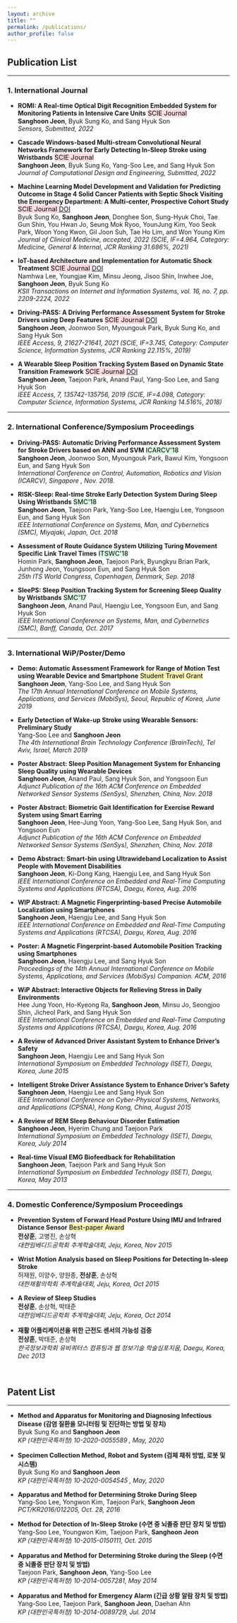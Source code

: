 ```yaml
---
layout: archive
title: ""
permalink: /publications/
author_profile: false
---
```


## Publication List
***

### 1. International Journal

* **ROMI: A Real-time Optical Digit Recognition Embedded System for Monitoring Patients in Intensive Care Units** <mark style='background-color: #ffdce0; font-size: 11pt'> SCIE Journal </mark><br>
**Sanghoon Jeon**, Byuk Sung Ko, and Sang Hyuk Son<br>
_Sensors, Submitted, 2022_

* **Cascade Windows-based Multi-stream Convolutional Neural Networks Framework for Early Detecting In-Sleep Stroke using Wristbands** <mark style='background-color: #ffdce0; font-size: 11pt'> SCIE Journal </mark><br>
**Sanghoon Jeon**, Byuk Sung Ko, Yang-Soo Lee, and Sang Hyuk Son<br>
_Journal of Computational Design and Engineering, Submitted, 2022_

* **Machine Learning Model Development and Validation for Predicting Outcome in Stage 4 Solid Cancer Patients with Septic Shock Visiting the Emergency Department: A Multi-center, Prospective Cohort Study** <mark style='background-color: #ffdce0; font-size: 11pt'> SCIE Journal </mark><mark style='background-color: #f5f0ff; font-size: 11pt'> <a href="https://www.mdpi.com/2077-0383/11/23/7231">DOI</a> </mark><br>
Byuk Sung Ko, **Sanghoon Jeon**, Donghee Son, Sung-Hyuk Choi, Tae Gun Shin, You Hwan Jo, Seung Mok Ryoo, YounJung Kim, Yoo Seok Park, Woon Yong Kwon, Gil Joon Suh, Tae Ho Lim, and Won Young Kim<br>
_Journal of Clinical Medicine, accepted, 2022 (SCIE, IF=4.964, Category: Medicine, General & Internal, JCR Ranking  31.686%, 2021)_

* **IoT-based Architecture and Implementation for Automatic Shock Treatment** <mark style='background-color: #ffdce0; font-size: 11pt'> SCIE Journal </mark> <mark style='background-color: #f5f0ff; font-size: 11pt'> <a href="https://doi.org/10.3837/tiis.2022.07.005">DOI</a> </mark><br>
Namhwa Lee, Youngjae Kim, Minsu Jeong, Jisoo Shin, Inwhee Joe, **Sanghoon Jeon**, Byuk Sung Ko<br>
_KSII Transactions on Internet and Information Systems, vol. 16, no. 7, pp. 2209-2224, 2022_

* **Driving-PASS: A Driving Performance Assessment System for Stroke Drivers using Deep Features**  <mark style='background-color: #ffdce0; font-size: 11pt'> SCIE Journal </mark> <mark style='background-color: #f5f0ff; font-size: 11pt'> <a href="https://doi.org/10.1109/ACCESS.2021.3055870">DOI</a> </mark><br>
**Sanghoon Jeon**, Joonwoo Son, Myoungouk Park, Byuk Sung Ko, and Sang Hyuk Son<br>
_IEEE Access, 9, 21627-21641, 2021 (SCIE, IF=3.745, Category: Computer Science, Information Systems, JCR Ranking  22.115%, 2019)_

* **A Wearable Sleep Position Tracking System Based on Dynamic State Transition Framework**  <mark style='background-color: #ffdce0; font-size: 11pt'> SCIE Journal </mark> <mark style='background-color: #f5f0ff; font-size: 11pt'> <a href="https://doi.org/10.1109/ACCESS.2019.2942608">DOI</a> </mark><br>
**Sanghoon Jeon**, Taejoon Park, Anand Paul, Yang-Soo Lee, and Sang Hyuk Son<br>
_IEEE Access, 7, 135742-135756, 2019 (SCIE, IF=4.098, Category: Computer Science, Information Systems, JCR Ranking  14.516%, 2018)_

***
### 2. International Conference/Symposium Proceedings

* **Driving-PASS: Automatic Driving Performance Assessment System for Stroke Drivers based on ANN and SVM** <mark style='background-color: #dcffe4; font-size: 11pt'> ICARCV'18 </mark><br>
**Sanghoon Jeon**, Joonwoo Son, Myoungouk Park, Bawul Kim, Yongsoon Eun, and Sang Hyuk Son<br>
_International Conference on Control, Automation, Robotics and Vision  (ICARCV), Singapore , Nov. 2018._  

* **RISK-Sleep: Real-time Stroke Early Detection System During Sleep Using Wristbands** <mark style='background-color: #dcffe4; font-size: 11pt'> SMC'18 </mark><br>
**Sanghoon Jeon**, Taejoon Park, Yang-Soo Lee, Haengju Lee, Yongsoon Eun, and Sang Hyuk Son<br>
_IEEE International Conference on Systems, Man, and Cybernetics (SMC), Miyajaki, Japan, Oct. 2018_

* **Assessment of Route Guidance System Utilizing Turing Movement Specific Link Travel Times** <mark style='background-color: #dcffe4; font-size: 11pt'> ITSWC'18 </mark><br>
Homin Park, **Sanghoon Jeon**, Taejoon Park, Byungkyu Brian Park, Junhong Jeon, Youngsoon Eun, and Sang Hyuk Son<br>
_25th ITS World Congress, Copenhagen, Denmark, Sep. 2018_

* **SleePS: Sleep Position Tracking System for Screening Sleep Quality by Wristbands** <mark style='background-color: #dcffe4; font-size: 11pt'> SMC'17 </mark><br>
**Sanghoon Jeon**, Anand Paul, Haengju Lee, Yongsoon Eun, and Sang Hyuk Son<br>
_IEEE International Conference on Systems, Man, and Cybernetics (SMC), Banff, Canada, Oct. 2017_

***
### 3. International WiP/Poster/Demo

* **Demo: Automatic Assessment Framework for Range of Motion Test using Wearable Device and Smartphone** <mark style='background-color: #fff5b1; font-size: 11pt'> Student Travel Grant </mark><br>
 **Sanghoon Jeon**, Yang-Soo Lee, and Sang Hyuk Son<br>
 _The 17th Annual International Conference on Mobile Systems, Applications, and Services (MobiSys), Seoul, Republic of Korea, June 2019_

* **Early Detection of Wake-up Stroke using Wearable Sensors: Preliminary Study**<br>
Yang-Soo Lee and **Sanghoon Jeon**<br>
_The 4th International Brain Technology Conference (BrainTech), Tel Aviv, Israel, March 2019_

* **Poster Abstract: Sleep Position Management System for Enhancing Sleep Quality using Wearable Devices**<br>
**Sanghoon Jeon**, Anand Paul, Sang Hyuk Son, and Yongsoon Eun<br>
_Adjunct Publication of the 16th ACM Conference on Embedded Networked Sensor Systems (SenSys), Shenzhen, China, Nov. 2018_

* **Poster Abstract: Biometric Gait Identification for Exercise Reward System using Smart Earring**<br>
**Sanghoon Jeon**, Hee-Jung Yoon, Yang-Soo Lee, Sang Hyuk Son, and Yongsoon Eun<br>
_Adjunct Publication of the 16th ACM Conference on Embedded Networked Sensor Systems (SenSys), Shenzhen, China, Nov. 2018_

* **Demo Abstract: Smart-bin using Ultrawideband Localization to Assist People with Movement Disabilities**<br>
**Sanghoon Jeon**, Ki-Dong Kang, Haengju Lee, and Sang Hyuk Son<br>
_IEEE International Conference on Embedded and Real-Time Computing Systems and Applications (RTCSA), Daegu, Korea, Aug. 2016_

* **WIP Abstract: A Magnetic Fingerprinting-based Precise Automobile Localization using Smartphones**<br>
**Sanghoon Jeon**, Haengju Lee, and Sang Hyuk Son<br>
_IEEE International Conference on Embedded and Real-Time Computing Systems and Applications (RTCSA), Daegu, Korea, Aug. 2016_

* **Poster: A Magnetic Fingerprint-based Automobile Position Tracking using Smartphones**<br>
**Sanghoon Jeon**, Haengju Lee, and Sang Hyuk Son<br>
_Proceedings of the 14th Annual International Conference on Mobile Systems, Applications, and Services (MobiSys) Companion. ACM, 2016_

* **WiP Abstract: Interactive Objects for Relieving Stress in Daily Environments**<br>
Hee Jung Yoon, Ho-Kyeong Ra, **Sanghoon Jeon**, Minsu Jo, Seongjoo Shin, Jicheol Park, and Sang Hyuk Son<br>
_IEEE International Conference on Embedded and Real-Time Computing Systems and Applications (RTCSA), Daegu, Korea, Aug. 2016_

* **A Review of Advanced Driver Assistant System to Enhance Driver’s Safety**<br>
**Sanghoon Jeon**, Haengju Lee and Sang Hyuk Son<br>
_International Symposium on Embedded Technology (ISET), Daegu, Korea, June 2015_

* **Intelligent Stroke Driver Assistance System to Enhance Driver’s Safety**<br>
**Sanghoon Jeon**, Haengju Lee and Sang Hyuk Son<br>
_IEEE International Conference on Cyber-Physical Systems, Networks, and Applications (CPSNA), Hong Kong, China, August 2015_

* **A Review of REM Sleep Behaviour Disorder Estimation**<br>
**Sanghoon Jeon**, Hyerim Chung and Taejoon Park<br>
_International Symposium on Embedded Technology (ISET), Daegu, Korea, July 2014_

* **Real-time Visual EMG Biofeedback for Rehabilitation**<br>
**Sanghoon Jeon**, Taejoon Park and Sang Hyuk Son<br>
_International Symposium on Embedded Technology (ISET), Daegu, Korea, May 2013_

***
### 4. Domestic Conference/Symposium Proceedings

* **Prevention System of Forward Head Posture Using IMU and Infrared Distance Sensor** <mark style='background-color: #fff5b1; font-size: 11pt'> Best-paper Award </mark><br>
**전상훈**, 고병진, 손상혁<br>
_대한임베디드공학회 추계학술대회, Jeju, Korea, Nov 2015_

* **Wrist Motion Analysis based on Sleep Positions for Detecting In-sleep Stroke**<br>
허재원, 이양수, 양원종, **전상훈**, 손상혁<br>
_대한재활의학회 추계학술대회, Jeju, Korea, Oct 2015_

* **A Review of Sleep Studies**<br>
**전상훈**, 손상혁, 박태준<br>
_대한임베디드공학회 추계학술대회, Jeju, Korea, Oct 2014_

* **재활 어플리케이션을 위한 근전도 센서의 가능성 검증**<br>
**전상훈**, 박태준, 손상혁<br>
_한국정보과학회 유비쿼터스 컴퓨팅과 웹 정보기술 학술심포지움, Daegu, Korea, Dec 2013_

&nbsp;

## Patent List
***
* **Method and Apparatus for Monitoring and Diagnosing Infectious Disease (감염 질환을 모니터링 및 진단하는 방법 및 장치)**<br>
Byuk Sung Ko and **Sanghoon Jeon**<br>
_KP (대한민국특허청) 10-2020-0055589 , May, 2020_

* **Specimen Collection Method, Robot and System (검체 채취 방법, 로봇 및 시스템)**<br>
Byuk Sung Ko and **Sanghoon Jeon**<br>
_KP (대한민국특허청) 10-2020-0054545 , May, 2020_

* **Apparatus and Method for Determining Stroke During Sleep**<br>
Yang-Soo Lee, Yongwon Kim, Taejoon Park, **Sanghoon Jeon**<br>
_PCT/KR2016/012205, Oct. 28, 2016_

* **Method for Detection of In-Sleep Stroke (수면 중 뇌졸중 판단 장치 및 방법)**<br>
Yang-Soo Lee, Youngwon Kim, Taejoon Park, **Sanghoon Jeon**<br>
_KP (대한민국특허청) 10-2015-0150111, Oct. 2015_

* **Apparatus and Method for Determining Stroke during the Sleep (수면 중 뇌졸중 판단 장치 및 방법)**<br>
Taejoon Park, **Sanghoon Jeon**, Yang-Soo Lee<br>
_KP (대한민국특허청) 10-2014-0057281, May 2014_

* **Apparatus and Method for Emergency Alarm (긴급 상황 알람 장치 및 방법)**<br>
Yang-Soo Lee, Taejoon Park, **Sanghoon Jeon**, Daehan Ahn<br>
_KP (대한민국특허청) 10-2014-0089729, Jul. 2014_

<!--
<font color="red">Status: **Not yet implemented**</font>
<span style="color:red">Red Text</span>
<mark style='background-color: #ffd33d'> 노랑 </mark>
<mark style='background-color: #fff5b1'> 연한 노랑 </mark>
<mark style='background-color: #d73a48'> 빨강 </mark>
<mark style='background-color: #ffdce0'> 연한 빨강 </mark>
<mark style='background-color: #28a745'> 초록 </mark>
<mark style='background-color: #dcffe4'> 연한 초록 </mark>
<mark style='background-color: #6f42c1'> 보라 </mark>
<mark style='background-color: #f5f0ff'> 연한 보라 </mark>
<span style="color:red">붉은 색</span>
<span style="color:blue">파란 색</span>
🌮
<span data-color="red">Red</span>
${textcolor('highlighted', 'darkgreen')}
-->
